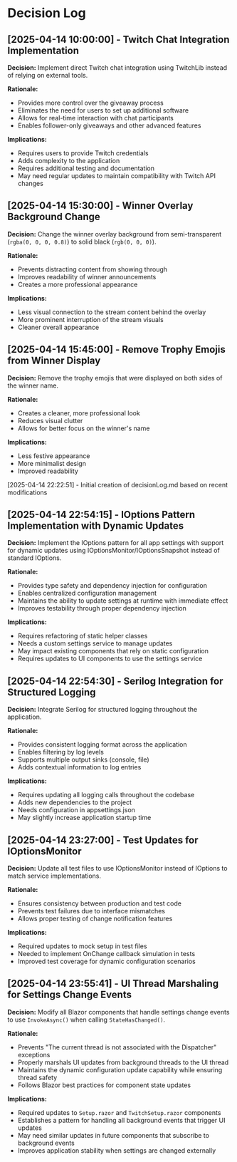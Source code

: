 # Decision Log

## [2025-04-14 10:00:00] - Twitch Chat Integration Implementation

**Decision:** Implement direct Twitch chat integration using TwitchLib instead of relying on external tools.

**Rationale:** 
- Provides more control over the giveaway process
- Eliminates the need for users to set up additional software
- Allows for real-time interaction with chat participants
- Enables follower-only giveaways and other advanced features

**Implications:**
- Requires users to provide Twitch credentials
- Adds complexity to the application
- Requires additional testing and documentation
- May need regular updates to maintain compatibility with Twitch API changes

## [2025-04-14 15:30:00] - Winner Overlay Background Change

**Decision:** Change the winner overlay background from semi-transparent (`rgba(0, 0, 0, 0.8)`) to solid black (`rgb(0, 0, 0)`).

**Rationale:**
- Prevents distracting content from showing through
- Improves readability of winner announcements
- Creates a more professional appearance

**Implications:**
- Less visual connection to the stream content behind the overlay
- More prominent interruption of the stream visuals
- Cleaner overall appearance

## [2025-04-14 15:45:00] - Remove Trophy Emojis from Winner Display

**Decision:** Remove the trophy emojis that were displayed on both sides of the winner name.

**Rationale:**
- Creates a cleaner, more professional look
- Reduces visual clutter
- Allows for better focus on the winner's name

**Implications:**
- Less festive appearance
- More minimalist design
- Improved readability

[2025-04-14 22:22:51] - Initial creation of decisionLog.md based on recent modifications

## [2025-04-14 22:54:15] - IOptions Pattern Implementation with Dynamic Updates

**Decision:** Implement the IOptions pattern for all app settings with support for dynamic updates using IOptionsMonitor/IOptionsSnapshot instead of standard IOptions.

**Rationale:**
- Provides type safety and dependency injection for configuration
- Enables centralized configuration management
- Maintains the ability to update settings at runtime with immediate effect
- Improves testability through proper dependency injection

**Implications:**
- Requires refactoring of static helper classes
- Needs a custom settings service to manage updates
- May impact existing components that rely on static configuration
- Requires updates to UI components to use the settings service

## [2025-04-14 22:54:30] - Serilog Integration for Structured Logging

**Decision:** Integrate Serilog for structured logging throughout the application.

**Rationale:**
- Provides consistent logging format across the application
- Enables filtering by log levels
- Supports multiple output sinks (console, file)
- Adds contextual information to log entries

**Implications:**
- Requires updating all logging calls throughout the codebase
- Adds new dependencies to the project
- Needs configuration in appsettings.json
- May slightly increase application startup time

## [2025-04-14 23:27:00] - Test Updates for IOptionsMonitor

**Decision:** Update all test files to use IOptionsMonitor instead of IOptions to match service implementations.

**Rationale:**
- Ensures consistency between production and test code
- Prevents test failures due to interface mismatches
- Allows proper testing of change notification features

**Implications:**
- Required updates to mock setup in test files
- Needed to implement OnChange callback simulation in tests
- Improved test coverage for dynamic configuration scenarios

## [2025-04-14 23:55:41] - UI Thread Marshaling for Settings Change Events

**Decision:** Modify all Blazor components that handle settings change events to use `InvokeAsync()` when calling `StateHasChanged()`.

**Rationale:**
- Prevents "The current thread is not associated with the Dispatcher" exceptions
- Properly marshals UI updates from background threads to the UI thread
- Maintains the dynamic configuration update capability while ensuring thread safety
- Follows Blazor best practices for component state updates

**Implications:**
- Required updates to `Setup.razor` and `TwitchSetup.razor` components
- Establishes a pattern for handling all background events that trigger UI updates
- May need similar updates in future components that subscribe to background events
- Improves application stability when settings are changed externally
